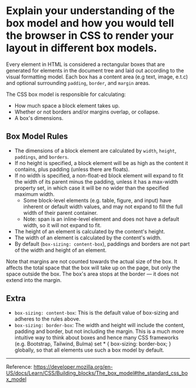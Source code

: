 # Explain your understanding of the box model and how you would tell the browser in CSS to render your layout in different box models.

Every element in HTML is considered a rectangular boxes that are generated for elements in the document tree and laid out according to the visual formatting model. Each box has a content area (e.g text, image, e.t.c) and optional surrounding `padding`, `border`, and `margin` areas.

The CSS box model is responsible for calculating:

- How much space a block element takes up.
- Whether or not borders and/or margins overlap, or collapse.
- A box's dimensions.

## Box Model Rules
- The dimensions of a block element are calculated by `width`, `height`, `paddings`, and `borders`.
- If no height is specified, a block element will be as high as the content it contains, plus padding (unless there are floats).
- If no width is specified, a non-float-ed block element will expand to fit the width of its parent minus the padding, unless it has a max-width property set, in which case it will be no wider than the specified maximum width.
    - Some block-level elements (e.g. table, figure, and input) have inherent or default width values, and may not expand to fill the full width of their parent container.
    - Note: span is an inline-level element and does not have a default width, so it will not expand to fit.
- The height of an element is calculated by the content's height.
- The width of an element is calculated by the content's width.
- By default (`box-sizing: content-box`), paddings and borders are not part of the width and height of an element.

Note that margins are not counted towards the actual size of the box. It affects the total space that the box will take up on the page, but only the space outside the box. The box's area stops at the border — it does not extend into the margin.

## Extra
- `box-sizing: content-box`: This is the default value of box-sizing and adheres to the rules above.
- `box-sizing: border-box`: The width and height will include the content, padding and border, but not including the margin. This is a much more intuitive way to think about boxes and hence many CSS frameworks (e.g. Bootstrap, Tailwind, Bulma) set * { box-sizing: border-box; } globally, so that all elements use such a box model by default.

----

Reference: https://developer.mozilla.org/en-US/docs/Learn/CSS/Building_blocks/The_box_model#the_standard_css_box_model